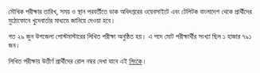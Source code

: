 মৌখিক পরীক্ষার তারিখ, সময় ও স্থান পরবর্তীতে ডাক অধিদপ্তরের ওয়েবসাইটে এবং টেলিটক বাংলাদেশ থেকে প্রার্থীদের মুঠোফোনে খুদেবার্তার মাধ্যমে জানিয়ে দেওয়া হবে।

গত ২৯ জুন উপজেলা পোস্টমাস্টারের লিখিত পরীক্ষা অনুষ্ঠিত হয়। এ পদে মোট পরীক্ষার্থীর সংখ্যা ছিল ১ হাজার ৭৯১ জন।

লিখিত পরীক্ষায় উত্তীর্ণ প্রার্থীদের রোল নম্বর দেখা যাবে এই <a href="https://www.bdpost.gov.bd/sites/default/files/files/bdpost.portal.gov.bd/notices/a9c0e12c_c997_4498_993a_9d33a30990a9/2024-06-30-14-41-3bc60c1e84b630d8d4b81d513747a576.pdf" target="_blank" rel="nofollow">লিংকে</a>।
